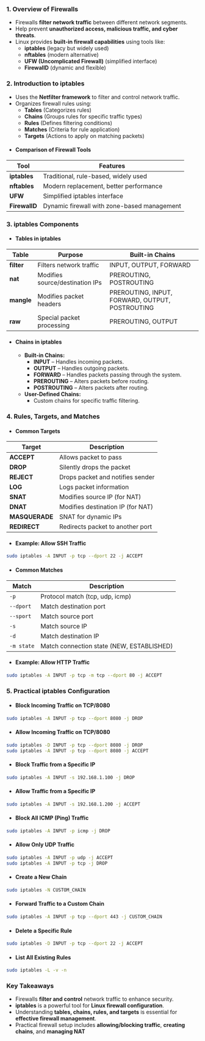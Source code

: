 ### **1. Overview of Firewalls**
- Firewalls **filter network traffic** between different network segments.
- Help prevent **unauthorized access, malicious traffic, and cyber threats**.
- Linux provides **built-in firewall capabilities** using tools like:
    - **iptables** (legacy but widely used)
    - **nftables** (modern alternative)
    - **UFW (Uncomplicated Firewall)** (simplified interface)
    - **FirewallD** (dynamic and flexible)



### **2. Introduction to iptables**
- Uses the **Netfilter framework** to filter and control network traffic.
- Organizes firewall rules using:
    - **Tables** (Categorizes rules)
    - **Chains** (Groups rules for specific traffic types)
    - **Rules** (Defines filtering conditions)
    - **Matches** (Criteria for rule application)
    - **Targets** (Actions to apply on matching packets)
- #### **Comparison of Firewall Tools**

| Tool          | Features                                    |
| ------------- | ------------------------------------------- |
| **iptables**  | Traditional, rule-based, widely used        |
| **nftables**  | Modern replacement, better performance      |
| **UFW**       | Simplified iptables interface               |
| **FirewallD** | Dynamic firewall with zone-based management |



### **3. iptables Components**
- #### **Tables in iptables**

|Table|Purpose|Built-in Chains|
|---|---|---|
|**filter**|Filters network traffic|INPUT, OUTPUT, FORWARD|
|**nat**|Modifies source/destination IPs|PREROUTING, POSTROUTING|
|**mangle**|Modifies packet headers|PREROUTING, INPUT, FORWARD, OUTPUT, POSTROUTING|
|**raw**|Special packet processing|PREROUTING, OUTPUT|

- #### **Chains in iptables**
	- **Built-in Chains:**
	    - **INPUT** – Handles incoming packets.
	    - **OUTPUT** – Handles outgoing packets.
	    - **FORWARD** – Handles packets passing through the system.
	    - **PREROUTING** – Alters packets before routing.
	    - **POSTROUTING** – Alters packets after routing.
	- **User-Defined Chains:**
	    - Custom chains for specific traffic filtering.



### **4. Rules, Targets, and Matches**
- #### **Common Targets**

|Target|Description|
|---|---|
|**ACCEPT**|Allows packet to pass|
|**DROP**|Silently drops the packet|
|**REJECT**|Drops packet and notifies sender|
|**LOG**|Logs packet information|
|**SNAT**|Modifies source IP (for NAT)|
|**DNAT**|Modifies destination IP (for NAT)|
|**MASQUERADE**|SNAT for dynamic IPs|
|**REDIRECT**|Redirects packet to another port|

- #### **Example: Allow SSH Traffic**
```sh
sudo iptables -A INPUT -p tcp --dport 22 -j ACCEPT
```
- #### **Common Matches**

|Match|Description|
|---|---|
|`-p`|Protocol match (tcp, udp, icmp)|
|`--dport`|Match destination port|
|`--sport`|Match source port|
|`-s`|Match source IP|
|`-d`|Match destination IP|
|`-m state`|Match connection state (NEW, ESTABLISHED)|

- #### **Example: Allow HTTP Traffic**
```sh
sudo iptables -A INPUT -p tcp -m tcp --dport 80 -j ACCEPT
```



### **5. Practical iptables Configuration**
- #### **Block Incoming Traffic on TCP/8080**
```sh
sudo iptables -A INPUT -p tcp --dport 8080 -j DROP
```
- #### **Allow Incoming Traffic on TCP/8080**
```sh
sudo iptables -D INPUT -p tcp --dport 8080 -j DROP
sudo iptables -A INPUT -p tcp --dport 8080 -j ACCEPT
```
- #### **Block Traffic from a Specific IP**
```sh
sudo iptables -A INPUT -s 192.168.1.100 -j DROP
```
- #### **Allow Traffic from a Specific IP**
```sh
sudo iptables -A INPUT -s 192.168.1.200 -j ACCEPT
```
- #### **Block All ICMP (Ping) Traffic**
```sh
sudo iptables -A INPUT -p icmp -j DROP
```
- #### **Allow Only UDP Traffic**
```sh
sudo iptables -A INPUT -p udp -j ACCEPT
sudo iptables -A INPUT -p tcp -j DROP
```
- #### **Create a New Chain**
```sh
sudo iptables -N CUSTOM_CHAIN
```
- #### **Forward Traffic to a Custom Chain**
```sh
sudo iptables -A INPUT -p tcp --dport 443 -j CUSTOM_CHAIN
```
- #### **Delete a Specific Rule**
```sh
sudo iptables -D INPUT -p tcp --dport 22 -j ACCEPT
```
- #### **List All Existing Rules**
```sh
sudo iptables -L -v -n
```



### **Key Takeaways**
- Firewalls **filter and control** network traffic to enhance security.  
-  **iptables** is a powerful tool for **Linux firewall configuration**.  
- Understanding **tables, chains, rules, and targets** is essential for **effective firewall management**.  
- Practical firewall setup includes **allowing/blocking traffic**, **creating chains**, and **managing NAT**